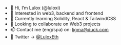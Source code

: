 - 👋 Hi, I’m Lulox (@luloxi)
- 👀 Interested in web3, backend and frontend
- 🌱 Currently learning Solidity, React & TailwindCSS
- 💞️ Looking to collaborate on Web3 projects
- 📫 Contact me (eng/spa) on: ligma@duck.com 
- 🦜 Twitter -> [@LuloxEth](https://twitter.com/LuloxEth)

<!---
luloxi/luloxi is a ✨ special ✨ repository because its `README.md` (this file) appears on your GitHub profile.
You can click the Preview link to take a look at your changes.
--->

